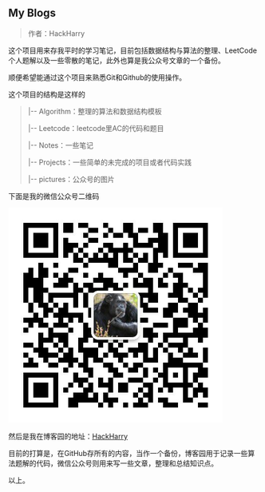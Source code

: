 ## My Blogs

> 作者：HackHarry



这个项目用来存我平时的学习笔记，目前包括数据结构与算法的整理、LeetCode个人题解以及一些零散的笔记，此外也算是我公众号文章的一个备份。

顺便希望能通过这个项目来熟悉Git和Github的使用操作。

这个项目的结构是这样的

>|-- Algorithm：整理的算法和数据结构模板
>
>|-- Leetcode：leetcode里AC的代码和题目
>
>|-- Notes：一些笔记
>
>|-- Projects：一些简单的未完成的项目或者代码实践
>
>|-- pictures：公众号的图片



下面是我的微信公众号二维码

![公众号](pictures\公众号.jpg)

然后是我在博客园的地址：[HackHarry](https://www.cnblogs.com/HackHarry/)

目前的打算是，在GitHub存所有的内容，当作一个备份，博客园用于记录一些算法题解的代码，微信公众号则用来写一些文章，整理和总结知识点。

以上。